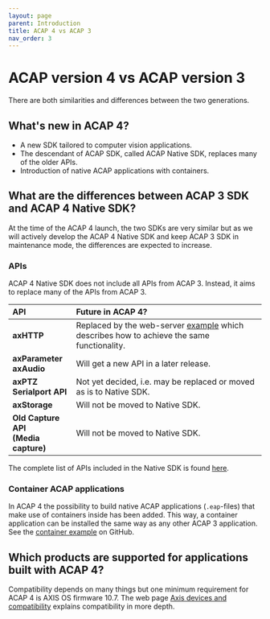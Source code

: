 ```yaml
---
layout: page
parent: Introduction
title: ACAP 4 vs ACAP 3
nav_order: 3
---
```


# ACAP version 4 vs ACAP version 3

There are both similarities and differences between the two generations.

## What's new in ACAP 4?

* A new SDK tailored to computer vision applications.
* The descendant of ACAP SDK, called ACAP Native SDK, replaces many of the
  older APIs.
* Introduction of native ACAP applications with containers.

## What are the differences between ACAP 3 SDK and ACAP 4 Native SDK?

At the time of the ACAP 4 launch, the two SDKs are very similar but as we will
actively develop the ACAP 4 Native SDK and keep ACAP 3 SDK in maintenance mode,
the differences are expected to increase.

### APIs

ACAP 4 Native SDK does not include all APIs from ACAP 3. Instead, it aims to
replace many of the APIs from ACAP 3.

| API | Future in ACAP 4? |
| :-- | :-- |
| **axHTTP** | Replaced by the web-server [example](https://github.com/AxisCommunications/acap-native-sdk-examples/tree/master/web-server) which describes how to achieve the same functionality. |
| **axParameter**<br>**axAudio** | Will get a new API in a later release. |
| **axPTZ**<br>**Serialport API** | Not yet decided, i.e. may be replaced or moved as is to Native SDK. |
| **axStorage**| Will not be moved to Native SDK. |
| **Old Capture API<br>(Media capture)** | Will not be moved to Native SDK. |

The complete list of APIs included in the Native SDK is found
[here](../api/native-sdk-api).

### Container ACAP applications

In ACAP 4 the possibility to build native ACAP applications (`.eap`-files) that
make use of containers inside has been added. This way, a container application
can be installed the same way as any other ACAP 3 application. See the
[container
example](https://github.com/AxisCommunications/acap-native-sdk-examples/tree/master/container-example)
on GitHub.

## Which products are supported for applications built with ACAP 4?

Compatibility depends on many things but one minimum requirement for ACAP 4 is
AXIS OS firmware 10.7. The web page [Axis devices and
compatibility](../axis-devices-and-compatibility) explains compatibility in more depth.
